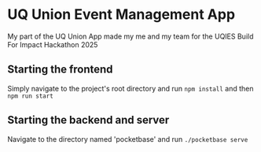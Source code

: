# UQ Union Event Management App

My part of the UQ Union App made my me and my team for the UQIES Build For Impact Hackathon 2025

## Starting the frontend
Simply navigate to the project's root directory and run `npm install` and then `npm run start`

## Starting the backend and server
Navigate to the directory named 'pocketbase' and run `./pocketbase serve`

